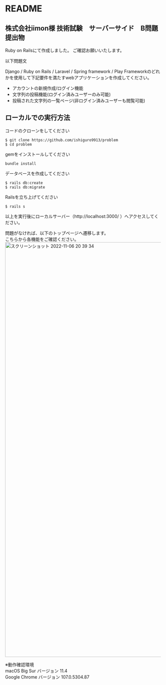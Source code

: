 # README

## 株式会社iimon様 技術試験　サーバーサイド　B問題　提出物

Ruby on Railsにて作成しました。
ご確認お願いいたします。

以下問題文

Django / Ruby on Rails / Laravel / Spring framework / Play Frameworkのどれかを使用して下記要件を満たすwebアプリケーションを作成してください。

- アカウントの新規作成/ログイン機能
- 文字列の投稿機能(ログイン済みユーザーのみ可能)
- 投稿された文字列の一覧ページ(非ログイン済みユーザーも閲覧可能)

## ローカルでの実行方法

コードのクローンをしてください
```
$ git clone https://github.com/ishiguro9913/problem
$ cd problem
```

gemをインストールしてください
```
bundle install
```

データベースを作成してください
```
$ rails db:create
$ rails db:migrate
```

Railsを立ち上げてください
```
$ rails s
```

以上を実行後にローカルサーバー（http://localhost:3000/ ）へアクセスしてください。


問題がなければ、以下のトップページへ遷移します。  
こちらから各機能をご確認ください。
<img width="1337" alt="スクリーンショット 2022-11-06 20 39 34" src="https://user-images.githubusercontent.com/87271490/200168400-1b8745b2-1a6e-4c8a-8b1d-732efcccdbfd.png">

※動作確認環境  
macOS Big Sur バージョン 11.4  
Google Chrome バージョン 107.0.5304.87